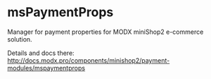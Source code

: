 # msPaymentProps

Manager for payment properties for MODX miniShop2 e-commerce solution.

Details and docs there: http://docs.modx.pro/components/minishop2/payment-modules/mspaymentprops

